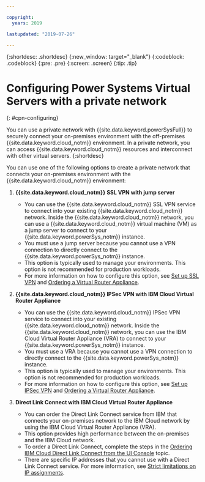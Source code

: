 ```yaml
---

copyright:
  years: 2019

lastupdated: "2019-07-26"

---
```


{:shortdesc: .shortdesc}
{:new_window: target="_blank"}
{:codeblock: .codeblock}
{:pre: .pre}
{:screen: .screen}
{:tip: .tip}

# Configuring Power Systems Virtual Servers with a private network
{: #cpn-configuring}

You can use a private network with {{site.data.keyword.powerSysFull}} to securely connect your on-premises environment with the off-premises {{site.data.keyword.cloud_notm}} environment. In a private network, you can access {{site.data.keyword.cloud_notm}} resources and interconnect with other virtual servers.
{:shortdesc}

You can use one of the following options to create a private network that connects your on-premises environment with the {{site.data.keyword.cloud_notm}} environment:

1. **{{site.data.keyword.cloud_notm}} SSL VPN with jump server**
   * You can use the {{site.data.keyword.cloud_notm}} SSL VPN service to connect into your existing {{site.data.keyword.cloud_notm}} network. Inside the {{site.data.keyword.cloud_notm}} network, you can use a {{site.data.keyword.cloud_notm}} virtual machine (VM) as a jump server to connect to your {{site.data.keyword.powerSys_notm}} instance.
   * You must use a jump server because you cannot use a VPN connection to directly connect to the {{site.data.keyword.powerSys_notm}} instance.
   * This option is typically used to manage your environments. This option is not recommended for production workloads.
   * For more information on how to configure this option, see [Set up SSL VPN](/docs/infrastructure/iaas-vpn?topic=VPN-setup-ssl-vpn-connections) and [Ordering a Virtual Router Appliance](/docs/infrastructure/virtual-router-appliance?topic=virtual-router-appliance-getting-started#order-vra).

2. **{{site.data.keyword.cloud_notm}} IPSec VPN with IBM Cloud Virtual Router Appliance**
   * You can use the {{site.data.keyword.cloud_notm}} IPSec VPN service to connect into your existing {{site.data.keyword.cloud_notm}} network. Inside the {{site.data.keyword.cloud_notm}} network, you can use the IBM Cloud Virtual Router Appliance (VRA) to connect to your {{site.data.keyword.powerSys_notm}} instance.
   * You must use a VRA because you cannot use a VPN connection to directly connect to the {{site.data.keyword.powerSys_notm}} instance.
   * This option is typically used to manage your environments. This option is not recommended for production workloads.
   * For more information on how to configure this option, see [Set up IPSec VPN](/docs/infrastructure/iaas-vpn?topic=VPN-setup-ipsec-vpn) and [Ordering a Virtual Router Appliance](/docs/infrastructure/virtual-router-appliance?topic=virtual-router-appliance-getting-started#order-vra).

3. **Direct Link Connect with IBM Cloud Virtual Router Appliance**
   * You can order the Direct Link Connect service from IBM that connects your on-premises network to the IBM Cloud network by using the IBM Cloud Virtual Router Appliance (VRA).
   * This option provides high performance between the on-premises and the IBM Cloud network.
   * To order a Direct Link Connect, complete the steps in the [Ordering IBM Cloud Direct Link Connect from the UI Console](/docs/infrastructure/power-iaas?topic=power-iaas-ordering-direct-link-connect) topic.
   * There are specific IP addresses that you cannot use with a Direct Link Connect service. For more information, see [Strict limitations on IP assignments](/docs/infrastructure/direct-link?topic=direct-link-configure-ibm-cloud-direct-link#strict-limitations-on-ip-assignments).
